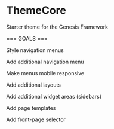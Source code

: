 ThemeCore
=========

Starter theme for the Genesis Framework

=== GOALS ===

Style navigation menus

Add additional navigation menu

Make menus mobile responsive

Add additional layouts

Add additional widget areas (sidebars)

Add page templates

Add front-page selector 


